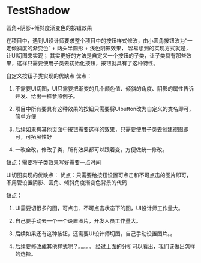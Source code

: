 # TestShadow
圆角+阴影+倾斜度渐变色的按钮效果


在项目中，遇到UI设计师要求整个项目中的按钮样式修改，由小圆角按钮改为“一定倾斜度的渐变色” + 两头半圆形 + 浅色阴影效果，
容易想到的实现方式就是，让UI切图来实现；
其实更好的方法是自定义一个按钮的子类，让子类具有那些效果，这样只需要使用子类去初始化按钮，按钮就具有了这种特性。

自定义按钮子类实现的优缺点
优点：

1. 不需要UI切图，UI只需要把渐变的几个颜色值、倾斜的角度、阴影的属性告诉开发、给出一样参照例子。

2. 项目中所有要具有这种效果的按钮只需要将UIbutton改为自定义的类名即可，简单方便

3. 后续如果有其他页面中按钮需要这样的效果，只需要使用子类去创建视图即可，可拓展性好

4. 一改全改，修改子类，所有效果都可以跟着变，方便做统一修改。

缺点：需要将子类效果写好需要一点时间

UI切图实现的优缺点：
优点：只需要给按钮设置可点击和不可点击的图片即可，不用管设置阴影、圆角、倾斜角度渐变色背景的代码

缺点：

1. UI需要切很多的图，可点击、不可点击状态下的图，UI设计师工作量大。

2. 自己要手动去一个一个设置图片，开发人员工作量大。

3. 后续如果还有这种按钮，还需要UI设计师切图，自己手动设置图片。。

4. 后续要修改成其他样式呢？。。。。。
经过上面的分析可以看出，我们该做出怎样的选择。


